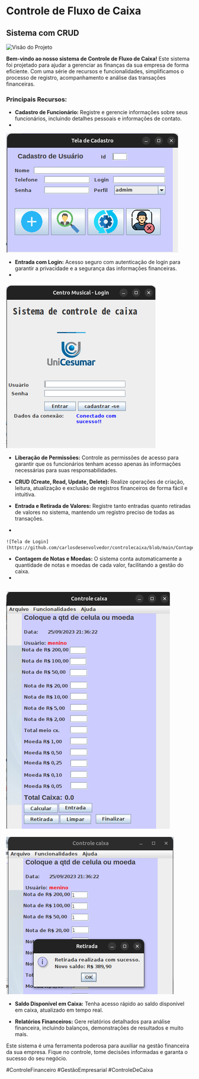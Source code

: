# Controle de Fluxo de Caixa

## Sistema com CRUD

![Visão do Projeto](https://github.com/carlosdesenvolvedor/controlecaixa/blob/main/Contagem%20caixa/src/img/github%20(1).gif)

**Bem-vindo ao nosso sistema de Controle de Fluxo de Caixa!** Este sistema foi projetado para ajudar a gerenciar as finanças da sua empresa de forma eficiente. Com uma série de recursos e funcionalidades, simplificamos o processo de registro, acompanhamento e análise das transações financeiras.

### Principais Recursos:

- **Cadastro de Funcionário:** Registre e gerencie informações sobre seus funcionários, incluindo detalhes pessoais e informações de contato.
- 
  
 ![Tela de Login](https://github.com/carlosdesenvolvedor/controlecaixa/blob/main/Contagem%20caixa/src/TelaCadastroUsuario.png)
- **Entrada com Login:** Acesso seguro com autenticação de login para garantir a privacidade e a segurança das informações financeiras.
- 
  
  ![Tela de Login](https://github.com/carlosdesenvolvedor/controlecaixa/blob/main/Contagem%20caixa/src/telaLogin.png)

- **Liberação de Permissões:** Controle as permissões de acesso para garantir que os funcionários tenham acesso apenas às informações necessárias para suas responsabilidades.

- **CRUD (Create, Read, Update, Delete):** Realize operações de criação, leitura, atualização e exclusão de registros financeiros de forma fácil e intuitiva.

- **Entrada e Retirada de Valores:** Registre tanto entradas quanto retiradas de valores no sistema, mantendo um registro preciso de todas as transações.
- 
  
    ![Tela de Login](https://github.com/carlosdesenvolvedor/controlecaixa/blob/main/Contagem%20caixa/src/TelaEntradaRealizada.png)

- **Contagem de Notas e Moedas:** O sistema conta automaticamente a quantidade de notas e moedas de cada valor, facilitando a gestão do caixa.
- 
  
  ![Tela de Login](https://github.com/carlosdesenvolvedor/controlecaixa/blob/main/Contagem%20caixa/src/TelaCaixa.png)
-
  
  ![Tela de Login](https://github.com/carlosdesenvolvedor/controlecaixa/blob/main/Contagem%20caixa/src/TelaRetiradaRealizada.png)

- **Saldo Disponível em Caixa:** Tenha acesso rápido ao saldo disponível em caixa, atualizado em tempo real.

- **Relatórios Financeiros:** Gere relatórios detalhados para análise financeira, incluindo balanços, demonstrações de resultados e muito mais.

Este sistema é uma ferramenta poderosa para auxiliar na gestão financeira da sua empresa. Fique no controle, tome decisões informadas e garanta o sucesso do seu negócio.

#ControleFinanceiro #GestãoEmpresarial #ControleDeCaixa
